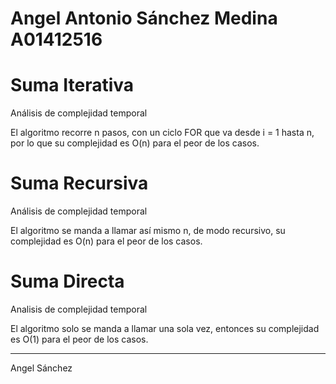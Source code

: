 # Angel Antonio Sánchez Medina A01412516

# Suma Iterativa
Análisis de complejidad temporal

El algoritmo recorre n pasos, con un ciclo FOR que va desde i = 1 hasta n, por lo que su complejidad es O(n) para el peor de los casos.

# Suma Recursiva
Análisis de complejidad temporal

El algoritmo se manda a llamar así mismo n, de modo recursivo, su complejidad es O(n) para el peor de los casos.

# Suma Directa
Analisis de complejidad temporal

El algoritmo solo se manda a llamar una sola vez, entonces su complejidad es O(1) para el peor de los casos.

---
Angel Sánchez 
